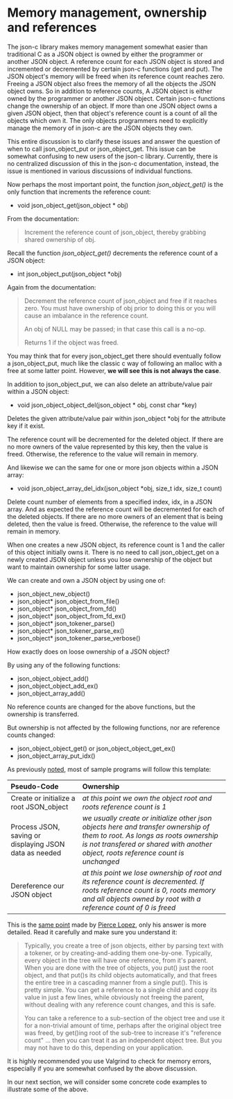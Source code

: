 # Memory management, ownership and references

The json-c library makes memory management somewhat easier than traditional C as a JSON object is owned by either the programmer or another JSON object. A reference count for each JSON object is stored and incremented or decremented by certain json-c functions (get and put).  The JSON object's memory will be freed when its reference count reaches zero. Freeing a JSON object also frees the memory of all the objects the JSON object owns. So in addition to reference counts, A JSON object is either owned by the programmer or another JSON object. Certain json-c functions change the ownership of an object. If more than one JSON object owns a given JSON object, then that object's reference count is a count of all the objects which own it. The only objects programmers need to explicitly manage the memory of in json-c are the JSON objects they own.

This entire discussion is to clarify these issues and answer the question of when to call json_object_put or json_object_get. This issue can be somewhat confusing to new users of the json-c library. Currently, there is no centralized discussion of this in the json-c documentation, instead, the issue is mentioned in various discussions of individual functions.

Now perhaps the most important point, the function _*json_object_get()*_ is the only function that increments the reference count:

- void json_object_get(json_object \* obj)

From the documentation:

> Increment the reference count of json_object, thereby grabbing shared ownership of obj. 

Recall the function _*json_object_get()*_ decrements the reference count of a JSON object:

- int json_object_put(json_object \*obj)

Again from the documentation:

> Decrement the reference count of json_object and free if it reaches zero.
> You must have ownership of obj prior to doing this or you will cause an imbalance in the reference count.
>
> An obj of NULL may be passed; in that case this call is a no-op.
>
> Returns 1 if the object was freed.

You may think that for every json_object_get there should eventually follow a json_object_put, much like the classic c way of following an malloc with a free at some latter point. However, **we will see this is not always the case**.

In addition to json_object_put, we can also delete an attribute/value pair within a JSON object:

- void json_object_object_del(json_object * obj, const char *key)

Deletes the given attribute/value pair within json_object *obj for the attribute key if it exist. 

The reference count will be decremented for the deleted object. If there are no more owners of the value represented by this key, then the value is freed. Otherwise, the reference to the value will remain in memory.

And likewise we can the same for one or more json objects within a JSON array:

- void json_object_array_del_idx(json_object *obj, size_t idx, size_t count) 

Delete count number of elements from a specified index, idx, in a JSON array. And as expected the reference count will be decremented for each of the deleted objects. If there are no more owners of an element that is being deleted, then the value is freed. Otherwise, the reference to the value will remain in memory.

When one creates a new JSON object, its reference count is 1 and the caller of this object initially owns it. There is no need to call json_object_get on a newly created JSON object unless you lose ownership of the object but want to maintain ownership for some latter usage.

We can create and own a JSON object by using one of:

- json_object_new_object() 
- json_object* json_object_from_file()
- json_object* json_object_from_fd()
- json_object* json_object_from_fd_ex()
- json_object* json_tokener_parse()
- json_object* json_tokener_parse_ex()
- json_object* json_tokener_parse_verbose()

How exactly does on loose ownership of a JSON object?

By using any of the following functions:

- json_object_object_add()
- json_object_object_add_ex()
- json_object_array_add() 

No reference counts are changed for the above functions, but the ownership is transferred.

But ownership is not affected by the following functions, nor are reference counts changed:
    
- json_object_object_get() or json_object_object_get_ex()
- json_object_array_put_idx()

As previously [noted](https://github.com/rbtylee/tutorial-jsonc/blob/master/tutorial/File.md), most of sample programs will follow this template:

|  Pseudo-Code                            | Ownership                                                                                         |
| :-------------------------------------- | :------------------------------------------------------------------------------------------- |
| Create or initialize a root JSON_object |  _*at this point we own the object root and roots reference count is 1*_ |
| Process JSON, saving or displaying JSON data as needed | _*we usually create or initialize other json objects here and transfer ownership of them to root. As longs as roots ownership is not transfered or shared with another object, roots reference count is unchanged*_ |
| Dereference our JSON object |  _*at this point we lose ownership of root and its reference count is decremented. If roots reference count is 0, roots memory and all objects owned by root with a reference count of 0 is freed*_ |


This is the [same point](https://github.com/json-c/json-c/issues/642#issuecomment-656326298) made by [Pierce Lopez](https://github.com/ploxiln), only his answer is more detailed. Read it carefully and make sure you understand it:

> Typically, you create a tree of json objects, either by parsing text with a tokener, or by creating-and-adding them  one-by-one. Typically, every object in the tree will have one reference, from it's parent. When you are done with the tree of objects, you put() just the root object, and that put()s its child objects automatically, and that frees the entire tree in a cascading manner from a single put(). This is pretty simple. You can get a reference to a single child and copy its value in just a few lines, while obviously not freeing the parent, without dealing with any reference count changes, and this is safe.
> 
> You can take a reference to a sub-section of the object tree and use it for a non-trivial amount of time, perhaps after the original object tree was freed, by get()ing root of the sub-tree to increase it's "reference count" ... then you can treat it as an independent object tree. But you may not have to do this, depending on your application.
    
It is highly recommended you use Valgrind to check for memory errors, especially if you are somewhat confused  by the above discussion.

In our next section, we will consider some concrete code examples to illustrate some of the above.
